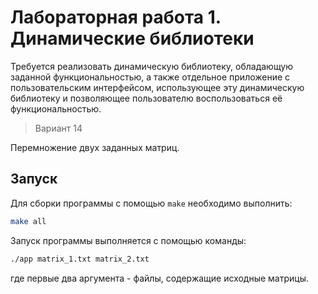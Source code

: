 # Лабораторная работа 1. Динамические библиотеки

Требуется реализовать динамическую библиотеку, обладающую заданной функциональностью, а также отдельное приложение с пользовательским интерфейсом, использующее эту динамическую библиотеку и  позволяющее пользователю воспользоваться её функциональностью.

> Вариант 14

Перемножение двух заданных матриц.

## Запуск

Для сборки программы с помощью `make` необходимо выполнить:

```bash
make all
```

Запуск программы выполняется с помощью команды:

```bash
./app matrix_1.txt matrix_2.txt
```

где первые два аргумента - файлы, содержащие исходные матрицы.
